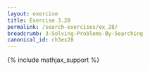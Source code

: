 ```yaml
---
layout: exercise
title: Exercise 3.28
permalink: /search-exercises/ex_28/
breadcrumb: 3-Solving-Problems-By-Searching
canonical_id: ch3ex28
---
```


{% include mathjax_support %}
